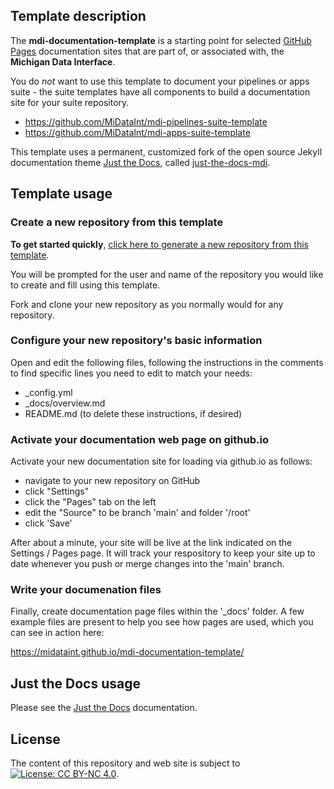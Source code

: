 ## Template description

The **mdi-documentation-template** is a starting point for selected 
[GitHub Pages](https://docs.github.com/en/pages/getting-started-with-github-pages/about-github-pages)
documentation sites that are part of, or associated with, the **Michigan Data Interface**.

You do _not_ want to use this template to document your
pipelines or apps suite - the suite templates have all components
to build a documentation site for your suite repository. 

- <https://github.com/MiDataInt/mdi-pipelines-suite-template>
- <https://github.com/MiDataInt/mdi-apps-suite-template>

This template uses a permanent, customized fork of the open source Jekyll documentation 
theme [Just the Docs](https://pmarsceill.github.io/just-the-docs/), called
[just-the-docs-mdi](https://github.com/MiDataInt/just-the-docs-mdi).

## Template usage

### Create a new repository from this template

**To get started quickly**, [click here to generate a new repository from this template](https://github.com/MiDataInt/mdi-documentation-template/generate).

You will be prompted for the user and name
of the repository you would like to create and fill using this template.

Fork and clone your new repository as you normally would for any repository.

### Configure your new repository's basic information

Open and edit the following files, following the instructions in the comments
to find specific lines you need to edit to match your needs:

- _config.yml
- _docs/overview.md
- README.md (to delete these instructions, if desired)
  
### Activate your documentation web page on github.io
  
Activate your new documentation site for loading via github.io as follows:

- navigate to your new repository on GitHub
- click "Settings"
- click the "Pages" tab on the left
- edit the "Source" to be branch 'main' and folder '/root'
- click 'Save'
  
After about a minute, your site will be live at the link indicated on the
Settings / Pages page.  It will track your respository to keep your site up
to date whenever you push or merge changes into the 'main' branch.
  
### Write your documenation files

Finally, create documentation page files within the '_docs' folder.
A few example files are present to help you see how pages are used,
which you can see in action here:

https://midataint.github.io/mdi-documentation-template/

## Just the Docs usage

Please see the 
[Just the Docs](https://pmarsceill.github.io/just-the-docs/) 
documentation.

## License

The content of this repository and web site is subject to
[![License: CC BY-NC 4.0](https://img.shields.io/badge/License-CC%20BY--NC%204.0-lightgrey.svg)](https://creativecommons.org/licenses/by-nc/4.0/).

</div>
